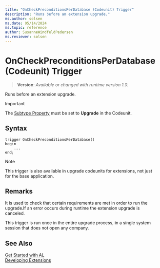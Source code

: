 ```yaml
---
title: "OnCheckPreconditionsPerDatabase (Codeunit) Trigger"
description: "Runs before an extension upgrade."
ms.author: solsen
ms.date: 05/14/2024
ms.topic: reference
author: SusanneWindfeldPedersen
ms.reviewer: solsen
---
```

[//]: # (START>DO_NOT_EDIT)
[//]: # (IMPORTANT:Do not edit any of the content between here and the END>DO_NOT_EDIT.)
[//]: # (Any modifications should be made in the .xml files in the ModernDev repo.)

# OnCheckPreconditionsPerDatabase (Codeunit) Trigger
> **Version**: _Available or changed with runtime version 1.0._

Runs before an extension upgrade.

> [!IMPORTANT]
> The [Subtype Property](../../properties/devenv-subtype-property.md) must be set to **Upgrade** in the Codeunit.

## Syntax
```AL
trigger OnCheckPreconditionsPerDatabase()
begin
    ...
end;
```



[//]: # (IMPORTANT: END>DO_NOT_EDIT)

> [!NOTE]  
> This trigger is also available in upgrade codeunits for extensions, not just for the base application. 

## Remarks

It is used to check that certain requirements are met in order to run the upgrade.If an error occurs during runtime the extension upgrade is canceled.

This trigger is run once in the entire upgrade process, in a single system session that does not open any company.

## See Also  
[Get Started with AL](../../devenv-get-started.md)  
[Developing Extensions](../../devenv-dev-overview.md)  
